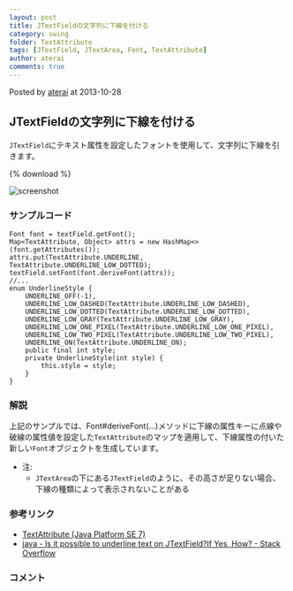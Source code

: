 ```yaml
---
layout: post
title: JTextFieldの文字列に下線を付ける
category: swing
folder: TextAttribute
tags: [JTextField, JTextArea, Font, TextAttribute]
author: aterai
comments: true
---
```


Posted by [aterai](http://terai.xrea.jp/aterai.html) at 2013-10-28

## JTextFieldの文字列に下線を付ける
`JTextField`にテキスト属性を設定したフォントを使用して、文字列に下線を引きます。

{% download %}

![screenshot](https://lh4.googleusercontent.com/-OkP81Y9wnSg/Um0wk_H3a5I/AAAAAAAAB5A/KfDBXqlXF3o/s800/TextAttribute.png)

### サンプルコード
<pre class="prettyprint"><code>Font font = textField.getFont();
Map&lt;TextAttribute, Object&gt; attrs = new HashMap&lt;&gt;(font.getAttributes());
attrs.put(TextAttribute.UNDERLINE, TextAttribute.UNDERLINE_LOW_DOTTED);
textField.setFont(font.deriveFont(attrs));
//...
enum UnderlineStyle {
    UNDERLINE_OFF(-1),
    UNDERLINE_LOW_DASHED(TextAttribute.UNDERLINE_LOW_DASHED),
    UNDERLINE_LOW_DOTTED(TextAttribute.UNDERLINE_LOW_DOTTED),
    UNDERLINE_LOW_GRAY(TextAttribute.UNDERLINE_LOW_GRAY),
    UNDERLINE_LOW_ONE_PIXEL(TextAttribute.UNDERLINE_LOW_ONE_PIXEL),
    UNDERLINE_LOW_TWO_PIXEL(TextAttribute.UNDERLINE_LOW_TWO_PIXEL),
    UNDERLINE_ON(TextAttribute.UNDERLINE_ON);
    public final int style;
    private UnderlineStyle(int style) {
        this.style = style;
    }
}
</code></pre>

### 解説
上記のサンプルでは、Font#deriveFont(...)メソッドに下線の属性キーに点線や破線の属性値を設定した`TextAttribute`のマップを適用して、下線属性の付いた新しい`Font`オブジェクトを生成しています。

- 注:
    - `JTextArea`の下にある`JTextField`のように、その高さが足りない場合、下線の種類によって表示されないことがある

<!-- dummy comment line for breaking list -->

### 参考リンク
- [TextAttribute (Java Platform SE 7)](http://docs.oracle.com/javase/jp/7/api/java/awt/font/TextAttribute.html)
- [java - Is it possible to underline text on JTextField?If Yes, How? - Stack Overflow](http://stackoverflow.com/questions/19478966/is-it-possible-to-underline-text-on-jtextfieldif-yes-how)

<!-- dummy comment line for breaking list -->

### コメント
